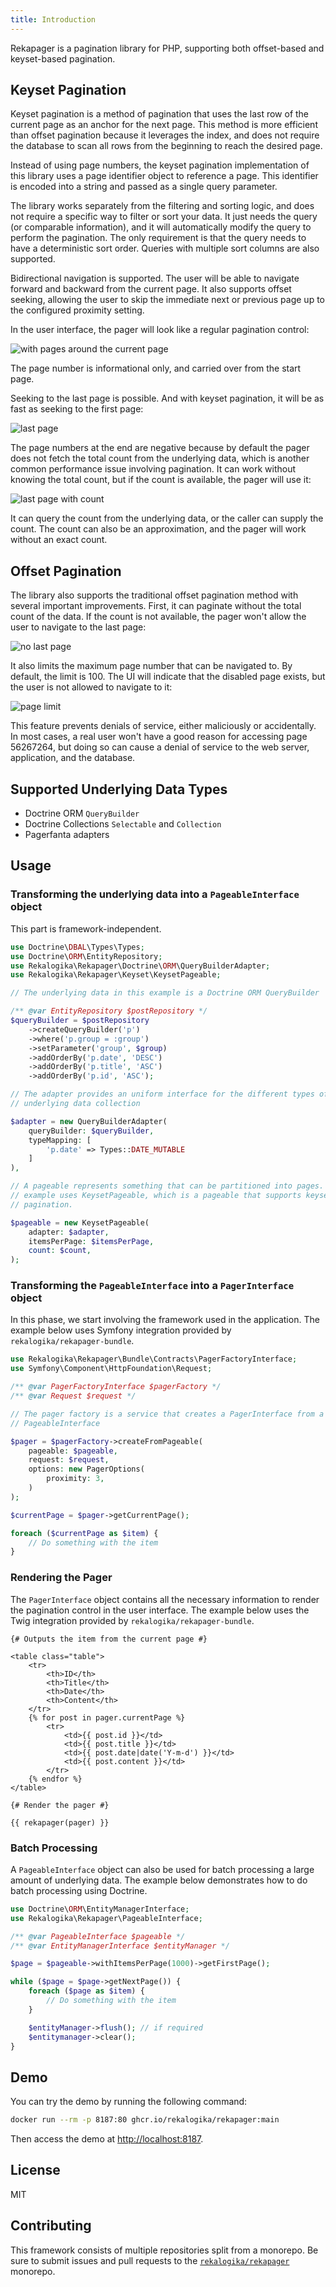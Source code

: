 ```yaml
---
title: Introduction
---
```


Rekapager is a pagination library for PHP, supporting both offset-based and
keyset-based pagination.

## Keyset Pagination

Keyset pagination is a method of pagination that uses the last row of the
current page as an anchor for the next page. This method is more efficient than
offset pagination because it leverages the index, and does not require the
database to scan all rows from the beginning to reach the desired page.

Instead of using page numbers, the keyset pagination implementation of this
library uses a page identifier object to reference a page. This identifier is
encoded into a string and passed as a single query parameter.

The library works separately from the filtering and sorting logic, and does not
require a specific way to filter or sort your data. It just needs the query (or
comparable information), and it will automatically modify the query to perform
the pagination. The only requirement is that the query needs to have a
deterministic sort order. Queries with multiple sort columns are also supported.

Bidirectional navigation is supported. The user will be able to navigate forward
and backward from the current page. It also supports offset seeking, allowing
the user to skip the immediate next or previous page up to the configured
proximity setting.

In the user interface, the pager will look like a regular pagination control:

![with pages around the current page](/rekapager/middle.png)

The page number is informational only, and carried over from the start page.

Seeking to the last page is possible. And with keyset pagination, it will be as
fast as seeking to the first page:

![last page](/rekapager/last-without-count.png)

The page numbers at the end are negative because by default the pager does not
fetch the total count from the underlying data, which is another common
performance issue involving pagination. It can work without knowing the total
count, but if the count is available, the pager will use it:

![last page with count](/rekapager/last-with-count.png)

It can query the count from the underlying data, or the caller can supply the
count. The count can also be an approximation, and the pager will work without
an exact count.

## Offset Pagination

The library also supports the traditional offset pagination method with several
important improvements. First, it can paginate without the total count of the
data. If the count is not available, the pager won't allow the user to navigate
to the last page:

![no last page](/rekapager/unknown-last.png)

It also limits the maximum page number that can be navigated to. By default, the
limit is 100. The UI will indicate that the disabled page exists, but the user
is not allowed to navigate to it:

![page limit](/rekapager/limit.png)

This feature prevents denials of service, either maliciously or accidentally. In
most cases, a real user won't have a good reason for accessing page 56267264,
but doing so can cause a denial of service to the web server, application, and
the database.

## Supported Underlying Data Types

* Doctrine ORM `QueryBuilder`
* Doctrine Collections `Selectable` and `Collection`
* Pagerfanta adapters

## Usage

### Transforming the underlying data into a `PageableInterface` object

This part is framework-independent.

```php
use Doctrine\DBAL\Types\Types;
use Doctrine\ORM\EntityRepository;
use Rekalogika\Rekapager\Doctrine\ORM\QueryBuilderAdapter;
use Rekalogika\Rekapager\Keyset\KeysetPageable;

// The underlying data in this example is a Doctrine ORM QueryBuilder

/** @var EntityRepository $postRepository */
$queryBuilder = $postRepository
    ->createQueryBuilder('p')
    ->where('p.group = :group')
    ->setParameter('group', $group)
    ->addOrderBy('p.date', 'DESC')
    ->addOrderBy('p.title', 'ASC')
    ->addOrderBy('p.id', 'ASC');

// The adapter provides an uniform interface for the different types of
// underlying data collection

$adapter = new QueryBuilderAdapter(
    queryBuilder: $queryBuilder,
    typeMapping: [
        'p.date' => Types::DATE_MUTABLE
    ]
),

// A pageable represents something that can be partitioned into pages. This
// example uses KeysetPageable, which is a pageable that supports keyset
// pagination.

$pageable = new KeysetPageable(
    adapter: $adapter,
    itemsPerPage: $itemsPerPage,
    count: $count,
);
```

### Transforming the `PageableInterface` into a `PagerInterface` object

In this phase, we start involving the framework used in the application. The
example below uses Symfony integration provided by
`rekalogika/rekapager-bundle`.

```php
use Rekalogika\Rekapager\Bundle\Contracts\PagerFactoryInterface;
use Symfony\Component\HttpFoundation\Request;

/** @var PagerFactoryInterface $pagerFactory */
/** @var Request $request */

// The pager factory is a service that creates a PagerInterface from a
// PageableInterface

$pager = $pagerFactory->createFromPageable(
    pageable: $pageable,
    request: $request,
    options: new PagerOptions(
        proximity: 3,
    )
);

$currentPage = $pager->getCurrentPage();

foreach ($currentPage as $item) {
    // Do something with the item
}
```

### Rendering the Pager

The `PagerInterface` object contains all the necessary information to render the
pagination control in the user interface. The example below uses the Twig
integration provided by `rekalogika/rekapager-bundle`.

```twig
{# Outputs the item from the current page #}

<table class="table">
    <tr>
        <th>ID</th>
        <th>Title</th>
        <th>Date</th>
        <th>Content</th>
    </tr>
    {% for post in pager.currentPage %}
        <tr>
            <td>{{ post.id }}</td>
            <td>{{ post.title }}</td>
            <td>{{ post.date|date('Y-m-d') }}</td>
            <td>{{ post.content }}</td>
        </tr>
    {% endfor %}
</table>

{# Render the pager #}

{{ rekapager(pager) }}
```

### Batch Processing

A `PageableInterface` object can also be used for batch processing a large
amount of underlying data. The example below demonstrates how to do batch
processing using Doctrine.

```php
use Doctrine\ORM\EntityManagerInterface;
use Rekalogika\Rekapager\PageableInterface;

/** @var PageableInterface $pageable */
/** @var EntityManagerInterface $entityManager */

$page = $pageable->withItemsPerPage(1000)->getFirstPage();

while ($page = $page->getNextPage()) {
    foreach ($page as $item) {
        // Do something with the item
    }

    $entityManager->flush(); // if required
    $entitymanager->clear();
}
```

## Demo

You can try the demo by running the following command:

```bash
docker run --rm -p 8187:80 ghcr.io/rekalogika/rekapager:main
```

Then access the demo at [http://localhost:8187](http://localhost:8187).

## License

MIT

## Contributing

This framework consists of multiple repositories split from a monorepo. Be
sure to submit issues and pull requests to the
[`rekalogika/rekapager`](https://github.com/rekalogika/rekapager) monorepo.